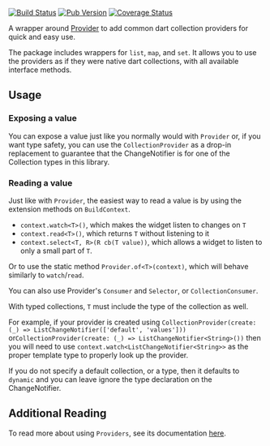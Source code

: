 [![Build Status](https://travis-ci.org/flutter-institute/collection_providers.svg?branch=master)](https://travis-ci.org/flutter-institute/collection_providers)
[![Pub Version](https://img.shields.io/pub/v/collection_providers)](https://pub.dev/packages/collection_providers)
[![Coverage Status](https://coveralls.io/repos/github/flutter-institute/collection_providers/badge.svg?branch=master)](https://coveralls.io/github/flutter-institute/collection_providers?branch=master)

A wrapper around [Provider](https://pub.dev/packages/provider) to add common dart collection providers for quick and easy use.

The package includes wrappers for `list`, `map`, and `set`. It allows you to use the providers as if they were native dart collections, with all available interface methods.

## Usage

### Exposing a value

You can expose a value just like you normally would with `Provider` or, if you want type safety, you can use the `CollectionProvider` as a drop-in replacement to guarantee that the ChangeNotifier is for one of the Collection types in this library.

### Reading a value

Just like with `Provider`, the easiest way to read a value is by using the extension methods on `BuildContext`.

- `context.watch<T>()`, which makes the widget listen to changes on `T`
- `context.read<T>()`, which returns `T` without listening to it
- `context.select<T, R>(R cb(T value))`, which allows a widget to listen to only a small part of `T`.

Or to use the static method `Provider.of<T>(context)`, which will behave similarly to `watch`/`read`.

You can also use Provider's `Consumer` and `Selector`, or `CollectionConsumer`.

With typed collections, `T` must include the type of the collection as well.

For example, if your provider is created using `CollectionProvider(create: (_) => ListChangeNotifier(['default', 'values']))` or`CollectionProvider(create: (_) => ListChangeNotifier<String>())`  then you will need to use `context.watch<ListChangeNotifier<String>>` as the proper template type to properly look up the provider.

If you do not specify a default collection, or a type, then it defaults to `dynamic` and you can leave ignore the type declaration on the ChangeNotifier.

## Additional Reading

To read more about using `Providers`, see its documentation [here](https://pub.dev/documentation/provider/latest/provider/provider-library.html).